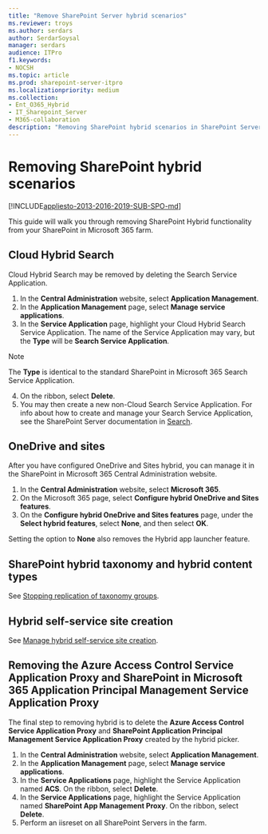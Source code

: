 ```yaml
---
title: "Remove SharePoint Server hybrid scenarios"
ms.reviewer: troys
ms.author: serdars
author: SerdarSoysal
manager: serdars
audience: ITPro
f1.keywords:
- NOCSH
ms.topic: article
ms.prod: sharepoint-server-itpro
ms.localizationpriority: medium
ms.collection:
- Ent_O365_Hybrid
- IT_Sharepoint_Server
- M365-collaboration
description: "Removing SharePoint hybrid scenarios in SharePoint Server"
---
```


# Removing SharePoint hybrid scenarios

[!INCLUDE[appliesto-2013-2016-2019-SUB-SPO-md](../includes/appliesto-2013-2016-2019-SUB-SPO-md.md)]

This guide will walk you through removing SharePoint Hybrid functionality from your SharePoint in Microsoft 365 farm.

## Cloud Hybrid Search

Cloud Hybrid Search may be removed by deleting the Search Service Application.

1. In the **Central Administration** website, select **Application Management**.
2. In the **Application Management** page, select **Manage service applications**.
3. In the **Service Application** page, highlight your Cloud Hybrid Search Service Application. The name of the Service Application may vary, but the **Type** will be **Search Service Application**.

> [!NOTE]
> The **Type** is identical to the standard SharePoint in Microsoft 365 Search Service Application.

4. On the ribbon, select **Delete**.
5. You may then create a new non-Cloud Search Service Application. For info about how to create and manage your Search Service Application, see the SharePoint Server documentation in [Search](../search/search.md).

## OneDrive and sites

After you have configured OneDrive and Sites hybrid, you can manage it in the SharePoint in Microsoft 365 Central Administration website.

1. In the **Central Administration** website, select **Microsoft 365**.
2. On the Microsoft 365 page, select **Configure hybrid OneDrive and Sites features**.
3. On the **Configure hybrid OneDrive and Sites features** page, under the **Select hybrid features**, select **None**, and then select **OK**.

Setting the option to **None** also removes the Hybrid app launcher feature.

## SharePoint hybrid taxonomy and hybrid content types

See [Stopping replication of taxonomy groups](./configure-hybrid-sharepoint-taxonomy-and-hybrid-content-types.md#stopping-replication-of-taxonomy-groups).

## Hybrid self-service site creation

See [Manage hybrid self-service site creation](./hybrid-self-service-site-creation.md#manage-hybrid-self-service-site-creation).

## Removing the Azure Access Control Service Application Proxy and SharePoint in Microsoft 365 Application Principal Management Service Application Proxy

The final step to removing hybrid is to delete the **Azure Access Control Service Application Proxy** and **SharePoint Application Principal Management Service Application Proxy** created by the hybrid picker.

1. In the **Central Administration** website, select **Application Management**.
2. In the **Application Management** page, select **Manage service applications**.
3. In the **Service Applications** page, highlight the Service Application named **ACS**. On the ribbon, select **Delete**.
4. In the **Service Applications** page, highlight the Service Application named **SharePoint App Management Proxy**. On the ribbon, select **Delete**.
5. Perform an iisreset on all SharePoint Servers in the farm.